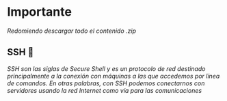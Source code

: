  # Importante

_Redomiendo descargar todo el contenido .zip_

## SSH 🚀

_SSH son las siglas de Secure Shell y es un protocolo de red destinado principalmente a la conexión con máquinas a las que accedemos por línea de comandos. En otras palabras, con SSH podemos conectarnos con servidores usando la red Internet como vía para las comunicaciones_

